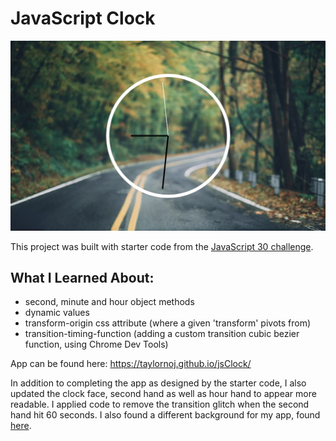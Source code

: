 # JavaScript Clock

![app-page](https://github.com/taylornoj/jsClock/blob/master/docs/clock-app.jpg?raw=true)

This project was built with starter code from the [JavaScript 30 challenge](https://github.com/wesbos/JavaScript30).

## What I Learned About:
- second, minute and hour object methods
- dynamic values
- transform-origin css attribute (where a given 'transform' pivots from)
- transition-timing-function (adding a custom transition cubic bezier function, using Chrome Dev Tools)

App can be found here: https://taylornoj.github.io/jsClock/

In addition to completing the app as designed by the starter code, I also updated the clock face, second hand as well as hour hand to appear more readable.  I applied code to remove the transition glitch when the second hand hit 60 seconds. I also found a different background for my app, found [here](https://www.pexels.com/search/blurred%20background/).